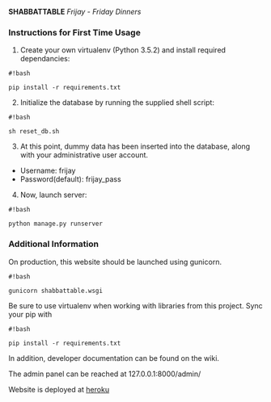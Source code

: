 **SHABBATTABLE**
*Frijay - Friday Dinners*

### Instructions for First Time Usage ###

1. Create your own virtualenv (Python 3.5.2) and install required dependancies:
```
#!bash

pip install -r requirements.txt
```
2. Initialize the database by running the supplied shell script:

```
#!bash

sh reset_db.sh
```
3. At this point, dummy data has been inserted into the database, along with your administrative user account. 
* Username: frijay 
* Password(default): frijay_pass
4. Now, launch server:
```
#!bash

python manage.py runserver
```

### Additional Information ###
On production, this website should be launched using gunicorn.
```
#!bash

gunicorn shabbattable.wsgi
```
Be sure to use virtualenv when working with libraries from this project. Sync your pip with

```
#!bash

pip install -r requirements.txt
```

In addition, developer documentation can be found on the wiki.


The admin panel can be reached at 127.0.0.1:8000/admin/

Website is deployed at [heroku](https://shabbattable.herokuapp.com/)